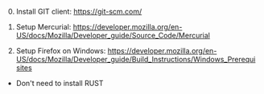 0. Install GIT client:
https://git-scm.com/

1. Setup Mercurial: 
https://developer.mozilla.org/en-US/docs/Mozilla/Developer_guide/Source_Code/Mercurial

2. Setup Firefox on Windows: 
https://developer.mozilla.org/en-US/docs/Mozilla/Developer_guide/Build_Instructions/Windows_Prerequisites
* Don't need to install RUST
